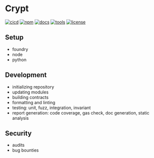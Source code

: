 # Crypt

[![cicd](https://github.com/vbidin/crypt/actions/workflows/ci.yaml/badge.svg)](https://github.com/vbidin/crypt/actions/workflows/ci.yaml)
[![npm](https://img.shields.io/npm/v/bidin/crypt/latest.svg)](https://www.npmjs.com/package/bidin/crypt/v/latest)
[![docs](https://img.shields.io/badge/GitBook-Documentation-blue?logo=gitbook&logoColor=white)](https://www.gitbook.com/)
[![tools](https://img.shields.io/badge/Built%20with-Foundry-FFDB1C.svg)](https://book.getfoundry.sh/)
[![license](https://img.shields.io/badge/License-MIT-white.svg)](https://github.com/vbidin/crypt/blob/main/LICENSE)

## Setup

- foundry
- node
- python

## Development

- initializing repository
- updating modules
- building contracts
- formatting and linting
- testing: unit, fuzz, integration, invariant
- report generation: code coverage, gas check, doc generation, static analysis

## Security

- audits
- bug bounties
